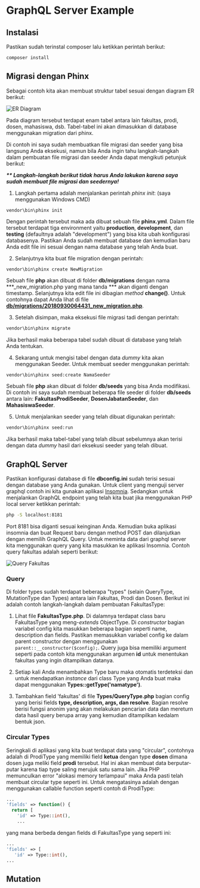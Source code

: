 # GraphQL Server Example

## Instalasi

Pastikan sudah terinstal composer lalu ketikkan perintah berikut:

```sh
composer install
```

## Migrasi dengan Phinx

Sebagai contoh kita akan membuat struktur tabel sesuai dengan diagram ER berikut:

![ER Diagram](https://github.com/NazirArifin/graphql-boilerplate/blob/master/server/example/resources/erd.png "ER Diagram")

Pada diagram tersebut terdapat enam tabel antara lain fakultas, prodi, dosen, mahasiswa, dsb. Tabel-tabel ini akan dimasukkan di database menggunakan migration dari phinx.

Di contoh ini saya sudah membuatkan file migrasi dan seeder yang bisa langsung Anda eksekusi, namun bila Anda ingin tahu langkah-langkah dalam pembuatan file migrasi dan seeder Anda dapat mengikuti petunjuk berikut:

___** Langkah-langkah berikut tidak harus Anda lakukan karena saya sudah membuat file migrasi dan seedernya!___

1. Langkah pertama adalah menjalankan perintah _phinx init_: (saya menggunakan Windows CMD)

```
vendor\bin\phinx init
```

Dengan perintah tersebut maka ada dibuat sebuah file __phinx.yml__. Dalam file tersebut terdapat tiga environment yaitu __production__, __development__, dan __testing__ (defaultnya adalah "development") yang bisa kita ubah konfigurasi databasenya. Pastikan Anda sudah membuat database dan kemudian baru Anda edit file ini sesuai dengan nama database yang telah Anda buat.

2. Selanjutnya kita buat file migration dengan perintah:

```
vendor\bin\phinx create NewMigration
```

Sebuah file __php__ akan dibuat di folder __db/migrations__ dengan nama ***_new_migration.php yang mana tanda *** akan diganti dengan timestamp. Selanjutnya kita edit file ini dibagian _method_ __change()__. Untuk contohnya dapat Anda lihat di file [__db/migrations/20180930064431_new_migration.php__](http://google.com).

3. Setelah disimpan, maka eksekusi file migrasi tadi dengan perintah:

```sh
vendor\bin\phinx migrate
```

Jika berhasil maka beberapa tabel sudah dibuat di database yang telah Anda tentukan.

4. Sekarang untuk mengisi tabel dengan data _dummy_ kita akan menggunakan Seeder. Untuk membuat seeder menggunakan perintah:

```sh
vendor\bin\phinx seed:create NamaSeeder
```

Sebuah file __php__ akan dibuat di folder __db/seeds__ yang bisa Anda modifikasi. Di contoh ini saya sudah membuat beberapa file seeder di folder __db/seeds__ antara lain: __FakultasProdiSeeder__, __DosenJabatanSeeder__, dan __MahasiswaSeeder__.

5. Untuk menjalankan seeder yang telah dibuat digunakan perintah:

```sh
vendor\bin\phinx seed:run
```

Jika berhasil maka tabel-tabel yang telah dibuat sebelumnya akan terisi dengan data _dummy_ hasil dari eksekusi seeder yang telah dibuat.

## GraphQL Server

Pastikan konfigurasi database di file __dbconfig.ini__ sudah terisi sesuai dengan database yang Anda gunakan. Untuk client yang menguji server graphql contoh ini kita gunakan aplikasi [Insomnia](https://insomnia.rest/download/). Sedangkan untuk menjalankan GraphQL endpoint yang telah kita buat jika menggunakan PHP local server ketikkan perintah:

```sh
php -S localhost:8181
```

Port 8181 bisa diganti sesuai keinginan Anda. Kemudian buka aplikasi insomnia dan buat Request baru dengan method POST dan dilanjutkan dengan memilih GraphQL Query. Untuk meminta data dari graphql server kita menggunakan query yang kita masukkan  ke aplikasi Insomnia. Contoh query fakultas adalah seperti berikut:

![Query Fakultas](https://github.com/NazirArifin/graphql-boilerplate/blob/master/server/example/resources/query.png "Query Fakultas")

### Query

Di folder types sudah terdapat beberapa "types" (selain QueryType, MutationType dan Types) antara lain Fakultas, Prodi dan Dosen. Berikut ini adalah contoh langkah-langkah dalam pembuatan FakultasType:

1. Lihat file __FakultasType.php__. Di dalamnya terdapat class baru FakultasType yang meng-_extends_ ObjectType. Di _constructor_ bagian variabel config kita masukkan beberapa bagian seperti name, description dan fields. Pastikan memasukkan variabel config ke dalam parent constructor dengan menggunakan ```parent::__constructor($config);```.
Query juga bisa memiliki argument seperti pada contoh kita menggunakan argumen __id__ untuk menentukan fakultas yang ingin ditampilkan datanya.

2. Setiap kali Anda menambahkan Type baru maka otomatis terdeteksi dan untuk mendapatkan _instance_ dari class Type yang Anda buat maka dapat menggunakan __Types::getType('namatype')__.

2. Tambahkan field 'fakultas' di file __Types/QueryType.php__ bagian config yang berisi fields __type, description, args, dan resolve__. Bagian resolve berisi fungsi anonim yang akan melakukan pencarian data dan mereturn data hasil query berupa array yang kemudian ditampilkan kedalam bentuk json.

### Circular Types

Seringkali di aplikasi yang kita buat terdapat data yang "circular", contohnya adalah di ProdiType yang memiliki field __ketua__ dengan type __dosen__ dimana dosen juga meliki field __prodi__ tersebut. Hal ini akan membuat data berputar-putar karena tiap type saling merujuk satu sama lain. Jika PHP memunculkan error "alokasi memory terlampaui" maka Anda pasti telah membuat circular type seperti ini. Untuk mengatasinya adalah dengan menggunakan callable function seperti contoh di ProdiType:

```php
...
'fields' => function() {
  return [
    'id' => Type::int(),
    ...
```

yang mana berbeda dengan fields di FakultasType yang seperti ini:

```php
...
'fields' => [
   'id' => Type::int(),
...
```

## Mutation







